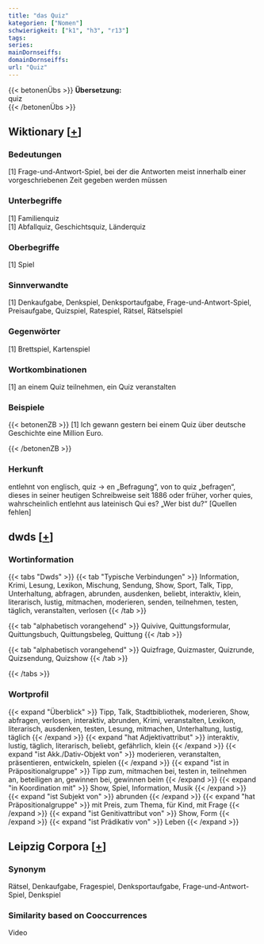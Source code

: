 ```yaml
---
title: "das Quiz"
kategorien: ["Nomen"]
schwierigkeit: ["k1", "h3", "r13"]
tags:
series:
mainDornseiffs:
domainDornseiffs:
url: "Quiz"
---
```


{{< betonenÜbs >}}
**Übersetzung:**  
quiz  
{{< /betonenÜbs >}}

## Wiktionary [[+](https://de.wiktionary.org/wiki/Quiz)]

### Bedeutungen
[1] Frage-und-Antwort-Spiel, bei der die Antworten meist innerhalb einer vorgeschriebenen Zeit gegeben werden müssen  

### Unterbegriffe
[1] Familienquiz  
[1] Abfallquiz, Geschichtsquiz, Länderquiz  

### Oberbegriffe
[1] Spiel  

### Sinnverwandte
[1] Denkaufgabe, Denkspiel, Denksportaufgabe, Frage-und-Antwort-Spiel, Preisaufgabe, Quizspiel, Ratespiel, Rätsel, Rätselspiel  

### Gegenwörter
[1] Brettspiel, Kartenspiel  

### Wortkombinationen
[1] an einem Quiz teilnehmen, ein Quiz veranstalten  

### Beispiele
{{< betonenZB >}}
[1] Ich gewann gestern bei einem Quiz über deutsche Geschichte eine Million Euro.  

{{< /betonenZB >}}
### Herkunft
entlehnt von englisch, quiz → en „Befragung“, von to quiz „befragen“, dieses in seiner heutigen Schreibweise seit 1886 oder früher, vorher quies, wahrscheinlich entlehnt aus lateinisch Qui es? „Wer bist du?“ [Quellen fehlen]  



## dwds [[+](https://www.dwds.de/wb/Quiz)]

### Wortinformation
{{< tabs "Dwds" >}}
{{< tab "Typische Verbindungen" >}}
Information, Krimi, Lesung, Lexikon, Mischung, Sendung, Show, Sport, Talk, Tipp, Unterhaltung, abfragen, abrunden, ausdenken, beliebt, interaktiv, klein, literarisch, lustig, mitmachen, moderieren, senden, teilnehmen, testen, täglich, veranstalten, verlosen
{{< /tab >}}

{{< tab "alphabetisch vorangehend" >}}
Quivive, Quittungsformular, Quittungsbuch, Quittungsbeleg, Quittung
{{< /tab >}}

{{< tab "alphabetisch vorangehend" >}}
Quizfrage, Quizmaster, Quizrunde, Quizsendung, Quizshow
{{< /tab >}}

{{< /tabs >}}

### Wortprofil
{{< expand "Überblick" >}} Tipp, Talk, Stadtbibliothek, moderieren, Show, abfragen, verlosen, interaktiv, abrunden, Krimi, veranstalten, Lexikon, literarisch, ausdenken, testen, Lesung, mitmachen, Unterhaltung, lustig, täglich {{< /expand >}}
{{< expand "hat Adjektivattribut" >}} interaktiv, lustig, täglich, literarisch, beliebt, gefährlich, klein {{< /expand >}}
{{< expand "ist Akk./Dativ-Objekt von" >}} moderieren, veranstalten, präsentieren, entwickeln, spielen {{< /expand >}}
{{< expand "ist in Präpositionalgruppe" >}} Tipp zum, mitmachen bei, testen in, teilnehmen an, beteiligen an, gewinnen bei, gewinnen beim {{< /expand >}}
{{< expand "in Koordination mit" >}} Show, Spiel, Information, Musik {{< /expand >}}
{{< expand "ist Subjekt von" >}} abrunden {{< /expand >}}
{{< expand "hat Präpositionalgruppe" >}} mit Preis, zum Thema, für Kind, mit Frage {{< /expand >}}
{{< expand "ist Genitivattribut von" >}} Show, Form {{< /expand >}}
{{< expand "ist Prädikativ von" >}} Leben {{< /expand >}}

## Leipzig Corpora [[+](https://corpora.uni-leipzig.de/en/res?word=Quiz&corpusId=deu_newscrawl-public_2018)]


### Synonym
Rätsel, Denkaufgabe, Fragespiel, Denksportaufgabe, Frage-und-Antwort-Spiel, Denkspiel


### Similarity based on Cooccurrences
Video

